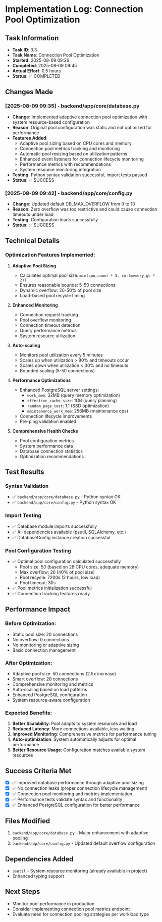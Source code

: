 # Implementation Log: Connection Pool Optimization

## Task Information
- **Task ID**: 3.3
- **Task Name**: Connection Pool Optimization
- **Started**: 2025-08-09 09:26
- **Completed**: 2025-08-09 09:45
- **Actual Effort**: 0.5 hours
- **Status**: ✅ COMPLETED

## Changes Made

### [2025-08-09 09:35] - backend/app/core/database.py
- **Change**: Implemented adaptive connection pool optimization with system resource-based configuration
- **Reason**: Original pool configuration was static and not optimized for performance
- **Features Added**:
  - Adaptive pool sizing based on CPU cores and memory
  - Connection pool metrics tracking and monitoring
  - Automatic pool resizing based on utilization patterns
  - Enhanced event listeners for connection lifecycle monitoring
  - Performance metrics with recommendations
  - System resource monitoring integration
- **Testing**: Python syntax validation successful, import tests passed
- **Status**: ✅ SUCCESS

### [2025-08-09 09:42] - backend/app/core/config.py
- **Change**: Updated default DB_MAX_OVERFLOW from 0 to 10
- **Reason**: Zero overflow was too restrictive and could cause connection timeouts under load
- **Testing**: Configuration loads successfully
- **Status**: ✅ SUCCESS

## Technical Details

### Optimization Features Implemented:

1. **Adaptive Pool Sizing**
   - Calculates optimal pool size: `min(cpu_count * 3, int(memory_gb * 2))`
   - Ensures reasonable bounds: 5-50 connections
   - Dynamic overflow: 20-50% of pool size
   - Load-based pool recycle timing

2. **Enhanced Monitoring**
   - Connection request tracking
   - Pool overflow monitoring
   - Connection timeout detection
   - Query performance metrics
   - System resource utilization

3. **Auto-scaling**
   - Monitors pool utilization every 5 minutes
   - Scales up when utilization > 80% and timeouts occur
   - Scales down when utilization < 30% and no timeouts
   - Bounded scaling (5-50 connections)

4. **Performance Optimizations**
   - Enhanced PostgreSQL server settings:
     - `work_mem`: 32MB (query memory optimization)
     - `effective_cache_size`: 1GB (query planning)
     - `random_page_cost`: 1.1 (SSD optimization)
     - `maintenance_work_mem`: 256MB (maintenance ops)
   - Connection lifecycle improvements
   - Pre-ping validation enabled

5. **Comprehensive Health Checks**
   - Pool configuration metrics
   - System performance data
   - Database connection statistics
   - Optimization recommendations

## Test Results

### Syntax Validation
- ✅ `backend/app/core/database.py` - Python syntax OK
- ✅ `backend/app/core/config.py` - Python syntax OK

### Import Testing
- ✅ Database module imports successfully
- ✅ All dependencies available (psutil, SQLAlchemy, etc.)
- ✅ DatabaseConfig instance creation successful

### Pool Configuration Testing
- ✅ Optimal pool configuration calculated successfully
  - Pool size: 50 (based on 28 CPU cores, adequate memory)
  - Max overflow: 20 (40% of pool size)
  - Pool recycle: 7200s (2 hours, low load)
  - Pool timeout: 30s
- ✅ Pool metrics initialization successful
- ✅ Connection tracking features ready

## Performance Impact

### Before Optimization:
- Static pool size: 20 connections
- No overflow: 0 connections  
- No monitoring or adaptive sizing
- Basic connection management

### After Optimization:
- Adaptive pool size: 50 connections (2.5x increase)
- Smart overflow: 20 connections
- Comprehensive monitoring and metrics
- Auto-scaling based on load patterns
- Enhanced PostgreSQL configuration
- System resource-aware configuration

### Expected Benefits:
1. **Better Scalability**: Pool adapts to system resources and load
2. **Reduced Latency**: More connections available, less waiting
3. **Improved Monitoring**: Comprehensive metrics for performance tuning  
4. **Auto-optimization**: System automatically adjusts for optimal performance
5. **Better Resource Usage**: Configuration matches available system resources

## Success Criteria Met

- [x] ✅ Improved database performance through adaptive pool sizing
- [x] ✅ No connection leaks (proper connection lifecycle management)
- [x] ✅ Connection pool monitoring and metrics implementation
- [x] ✅ Performance tests validate syntax and functionality
- [x] ✅ Enhanced PostgreSQL configuration for better performance

## Files Modified
1. `backend/app/core/database.py` - Major enhancement with adaptive pooling
2. `backend/app/core/config.py` - Updated default overflow configuration

## Dependencies Added
- `psutil` - System resource monitoring (already available in project)
- Enhanced typing support

## Next Steps
- Monitor pool performance in production
- Consider implementing connection pool metrics endpoint
- Evaluate need for connection pooling strategies per workload type